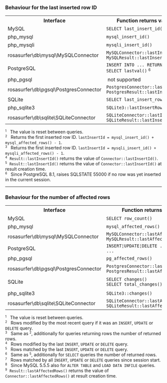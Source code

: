 
### Behaviour for the last inserted row ID

<table>
<tr>
    <th nowrap> Interface </th>
    <th nowrap> Function returns value for </th>
    <th nowrap> Previous queries </th>
    <th nowrap> Most recent query <small><sup>1</sup></small> </th>
</tr>

<tr>
    <td nowrap>                MySQL </td>
    <td nowrap>                <code>SELECT last_insert_id()</code> </td>
    <td nowrap align="center"> yes </td>
    <td nowrap align="center"> - </td>
</tr>
<tr>
    <td nowrap>                php_mysql </td>
    <td nowrap>                <code>mysql_insert_id()</code> </td>
    <td nowrap align="center"> - </td>
    <td nowrap align="center"> &nbsp; yes <small><sup>2</sup></small> </td>
</tr>
<tr>
    <td nowrap>                php_mysqli </td>
    <td nowrap>                <code>mysqli_insert_id()</code> </td>
    <td nowrap align="center"> - </td>
    <td nowrap align="center"> &nbsp; yes <small><sup>3</sup></small> </td>
</tr>
<tr>
    <td nowrap>                rosasurfer\db\mysql\MySQLConnector </td>
    <td nowrap>                <code>MySQLConnector::lastInsertId()</code><br><code>MySQLResult::lastInsertId()</code> </td>
    <td nowrap align="center"> &nbsp; yes <small><sup>5</sup></small> </td>
    <td nowrap align="center"> - </td>
</tr>
<tr>
    <td nowrap>                PostgreSQL </td>
    <td nowrap>                <code>INSERT INTO ... RETURNING ...</code><br><code>SELECT lastval()</code> <small><sup>6</sup></small> </td>
    <td nowrap align="center"> -<br>yes </td>
    <td nowrap align="center"> yes<br>- </td>
</tr>
<tr>
    <td nowrap>                php_pgsql </td>
    <td nowrap>                &nbsp;not supported </td>
    <td nowrap align="center"> &nbsp; </td>
    <td nowrap align="center"> &nbsp; </td>
</tr>
<tr>
    <td nowrap>                rosasurfer\db\pgsql\PostgresConnector </td>
    <td nowrap>                <code>PostgresConnector::lastInsertId()</code><br><code>PostgresResult::lastInsertId()</code> </td>
    <td nowrap align="center"> &nbsp; yes <small><sup>4</sup></small> </td>
    <td nowrap align="center"> &nbsp; </td>
</tr>
<tr>
    <td nowrap>                SQLite </td>
    <td nowrap>                <code>SELECT last_insert_rowid()</code> </td>
    <td nowrap align="center"> yes </td>
    <td nowrap align="center"> - </td>
</tr>
<tr>
    <td nowrap>                php_sqlite3 </td>
    <td nowrap>                <code>SQLite3::lastInsertRowID()</code> </td>
    <td nowrap align="center"> yes </td>
    <td nowrap align="center"> - </td>
</tr>
<tr>
    <td nowrap>                rosasurfer\db\sqlite\SQLiteConnector </td>
    <td nowrap>                <code>SQLiteConnector::lastInsertId()</code><br><code>SQLiteResult::lastInsertId()</code> </td>
    <td nowrap align="center"> &nbsp; yes <small><sup>5</sup></small> </td>
    <td nowrap align="center"> - </td>
</tr>
</table>

<small><sup>1</sup></small> &nbsp; The value is reset between queries.  
<small><sup>2</sup></small> &nbsp; Returns the first inserted row ID. `lastInsertId = mysql_insert_id() + mysql_affected_rows() - 1`.  
<small><sup>3</sup></small> &nbsp; Returns the first inserted row ID. `lastInsertId = mysqli_insert_id() + mysqli_affected_rows() - 1`.  
<small><sup>4</sup></small> &nbsp;`Result::lastInsertId()` returns the value of `Connector::lastInsertId()`.  
<small><sup>5</sup></small> &nbsp;`Result::lastInsertId()` returns the value of `Connector::lastInsertId()` at result creation time.  
<small><sup>6</sup></small> &nbsp; Since PostgreSQL 8.1, raises SQLSTATE 55000 if no row was yet inserted in the current session.  

_ _ _

### Behaviour for the number of affected rows

<table>
<tr>
    <th nowrap> Interface </th>
    <th nowrap> Function returns value for </th>
    <th nowrap> Previous queries </th>
    <th nowrap> Most recent query <small><sup>1</sup></small> </th>
</tr>

<tr>
    <td nowrap>                MySQL </td>
    <td nowrap>                <code>SELECT row_count()</code> </td>
    <td nowrap align="center"> - </td>
    <td nowrap align="center"> &nbsp;&nbsp;&nbsp; yes <small><sup>2 8</sup></small> </td>
</tr>
<tr>
    <td nowrap>                php_mysql </td>
    <td nowrap>                <code>mysql_affected_rows()</code> </td>
    <td nowrap align="center"> - </td>
    <td nowrap align="center"> &nbsp;&nbsp;&nbsp; yes <small><sup>3 8</sup></small> </td>
</tr>
<tr>
    <td nowrap>                rosasurfer\db\mysql\MySQLConnector </td>
    <td nowrap>                <code>MySQLConnector::lastAffectedRows()</code><br><code>MySQLResult::lastAffectedRows()</code> </td>
    <td nowrap align="center"> &nbsp;&nbsp;&nbsp;&nbsp;&nbsp; yes <small><sup>4 8 9</sup></small> </td>
    <td nowrap align="center"> - </td>
</tr>
<tr>
    <td nowrap>                PostgreSQL </td>
    <td nowrap>                <code>INSERT&brvbar;UPDATE&brvbar;DELETE &#46;.. RETURNING &#46;..</code> </td>
    <td nowrap align="center"> &nbsp; yes <small><sup>2</sup></small> </td>
    <td nowrap align="center"> &nbsp; </td>
</tr>
<tr>
    <td nowrap>                php_pgsql </td>
    <td nowrap>                <code>pg_affected_rows()</code> </td>
    <td nowrap align="center"> - </td>
    <td nowrap align="center"> &nbsp;&nbsp;&nbsp; yes <small><sup>5 6</sup></small> </td>
</tr>
<tr>
    <td nowrap>                rosasurfer\db\pgsql\PostgresConnector </td>
    <td nowrap>                <code>PostgresConnector::lastAffectedRows()</code><br><code>PostgresResult::lastAffectedRows()</code> </td>
    <td nowrap align="center"> &nbsp;&nbsp;&nbsp; yes <small><sup>5 9</sup></small> </td>
    <td nowrap align="center"> &nbsp; </td>
</tr>
<tr>
    <td nowrap>                SQLite </td>
    <td nowrap>                <code>SELECT changes()</code><br><code>SELECT total_changes()</code> </td>
    <td nowrap align="center"> &nbsp; yes <small><sup>5</sup></small><br>&nbsp; yes <small><sup>7</sup></small> </td>
    <td nowrap align="center"> - </td>
</tr>
<tr>
    <td nowrap>                php_sqlite3 </td>
    <td nowrap>                <code>SQLite3::changes()</code> </td>
    <td nowrap align="center"> &nbsp; yes <small><sup>5</sup></small> </td>
    <td nowrap align="center"> - </td>
</tr>
<tr>
    <td nowrap>                rosasurfer\db\sqlite\SQLiteConnector </td>
    <td nowrap>                <code>SQLiteConnector::lastAffectedRows()</code><br><code>SQLiteResult::lastAffectedRows()</code> </td>
    <td nowrap align="center"> &nbsp;&nbsp;&nbsp; yes <small><sup>5 9</sup></small> </td>
    <td nowrap align="center"> - </td>
</tr>
</table>

<small><sup>1</sup></small> &nbsp; The value is reset between queries.  
<small><sup>2</sup></small> &nbsp; Rows modified by the most recent query if it was an `INSERT`, `UPDATE` or `DELETE` query.  
<small><sup>3</sup></small> &nbsp; Same as <small><sup>2</sup></small>, additionally for queries returning rows the number of returned rows.  
<small><sup>4</sup></small> &nbsp; Rows modified by the last `INSERT`, `UPDATE` or `DELETE` query.  
<small><sup>5</sup></small> &nbsp; Rows matched by the last `INSERT`, `UPDATE` or `DELETE` query.  
<small><sup>6</sup></small> &nbsp; Same as <small><sup>5</sup></small>, additionally for `SELECT` queries the number of returned rows.  
<small><sup>7</sup></small> &nbsp; Rows matched by all `INSERT`, `UPDATE` or `DELETE` queries since session start.  
<small><sup>8</sup></small> &nbsp; Since MySQL 5.5.5 also for `ALTER TABLE` and `LOAD DATA INFILE` queries.  
<small><sup>9</sup></small> &nbsp;`Result::lastAffectedRows()` returns the value of `Connector::lastAffectedRows()` at result creation time.  

